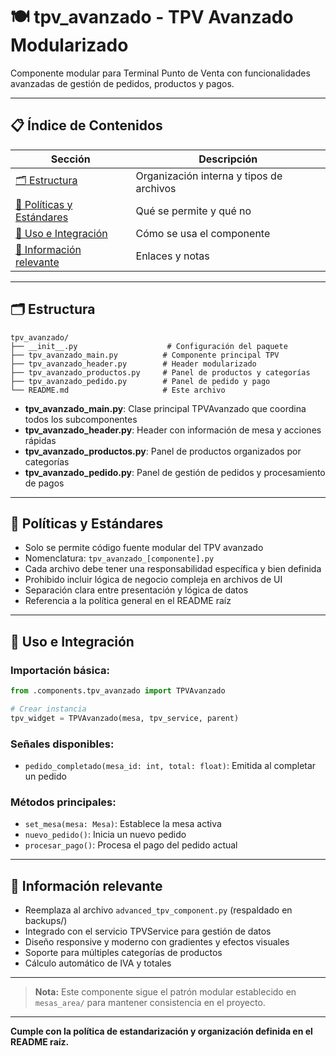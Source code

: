 # 🍽️ tpv_avanzado - TPV Avanzado Modularizado

Componente modular para Terminal Punto de Venta con funcionalidades avanzadas de gestión de pedidos, productos y pagos.

---

## 📋 Índice de Contenidos

| Sección                                             | Descripción                              |
| --------------------------------------------------- | ---------------------------------------- |
| [🗂️ Estructura](#estructura)                         | Organización interna y tipos de archivos |
| [📁 Políticas y Estándares](#políticas-y-estándares) | Qué se permite y qué no                  |
| [🚀 Uso e Integración](#uso-e-integración)           | Cómo se usa el componente                |
| [📖 Información relevante](#información-relevante)   | Enlaces y notas                          |

---

## 🗂️ Estructura

```
tpv_avanzado/
├── __init__.py                    # Configuración del paquete
├── tpv_avanzado_main.py          # Componente principal TPV
├── tpv_avanzado_header.py        # Header modularizado
├── tpv_avanzado_productos.py     # Panel de productos y categorías
├── tpv_avanzado_pedido.py        # Panel de pedido y pago
└── README.md                     # Este archivo
```

- **tpv_avanzado_main.py**: Clase principal TPVAvanzado que coordina todos los subcomponentes
- **tpv_avanzado_header.py**: Header con información de mesa y acciones rápidas
- **tpv_avanzado_productos.py**: Panel de productos organizados por categorías
- **tpv_avanzado_pedido.py**: Panel de gestión de pedidos y procesamiento de pagos

---

## 📁 Políticas y Estándares

- Solo se permite código fuente modular del TPV avanzado
- Nomenclatura: `tpv_avanzado_[componente].py`
- Cada archivo debe tener una responsabilidad específica y bien definida
- Prohibido incluir lógica de negocio compleja en archivos de UI
- Separación clara entre presentación y lógica de datos
- Referencia a la política general en el README raíz

---

## 🚀 Uso e Integración

### Importación básica:
```python
from .components.tpv_avanzado import TPVAvanzado

# Crear instancia
tpv_widget = TPVAvanzado(mesa, tpv_service, parent)
```

### Señales disponibles:
- `pedido_completado(mesa_id: int, total: float)`: Emitida al completar un pedido

### Métodos principales:
- `set_mesa(mesa: Mesa)`: Establece la mesa activa
- `nuevo_pedido()`: Inicia un nuevo pedido
- `procesar_pago()`: Procesa el pago del pedido actual

---

## 📖 Información relevante

- Reemplaza al archivo `advanced_tpv_component.py` (respaldado en backups/)
- Integrado con el servicio TPVService para gestión de datos
- Diseño responsive y moderno con gradientes y efectos visuales
- Soporte para múltiples categorías de productos
- Cálculo automático de IVA y totales

---

> **Nota:** Este componente sigue el patrón modular establecido en `mesas_area/` para mantener consistencia en el proyecto.

---

**Cumple con la política de estandarización y organización definida en el README raíz.**